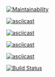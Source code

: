 [![Maintainability](https://api.codeclimate.com/v1/badges/f6b47e3df8bd11794560/maintainability)](https://codeclimate.com/github/fastNick/project-lvl2-s401/maintainability)


[![asciicast](https://asciinema.org/a/1YQxs1C1t4b1OSjju0bCzt8KC.svg)](https://asciinema.org/a/1YQxs1C1t4b1OSjju0bCzt8KC)

[![asciicast](https://asciinema.org/a/xZhKPaGdzhRWWuZZTAeTgffN1.svg)](https://asciinema.org/a/xZhKPaGdzhRWWuZZTAeTgffN1)

[![asciicast](https://asciinema.org/a/J8uX8DAbcv0HQcaDYl2TcjCga.svg)](https://asciinema.org/a/J8uX8DAbcv0HQcaDYl2TcjCga)

[![asciicast](https://asciinema.org/a/l9vVOCfPAjGnmk3Xms7gHF1G2.svg)](https://asciinema.org/a/l9vVOCfPAjGnmk3Xms7gHF1G2)

[![Build Status](https://travis-ci.org/fastNick/project-lvl2-s401.svg?branch=master)](https://travis-ci.org/fastNick/project-lvl2-s401)